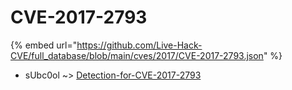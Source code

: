 # CVE-2017-2793
{% embed url="https://github.com/Live-Hack-CVE/full_database/blob/main/cves/2017/CVE-2017-2793.json" %}

* sUbc0ol ~> [Detection-for-CVE-2017-2793](https://www.alice-snow.ru/2017/database/cve-2017-2793/detection-for-cve-2017-2793-subc0ol)